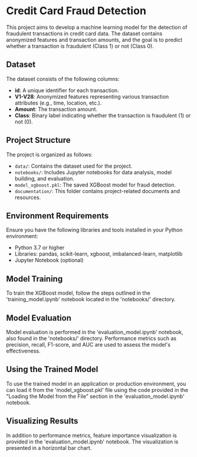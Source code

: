 # Credit Card Fraud Detection

This project aims to develop a machine learning model for the detection of fraudulent transactions in credit card data. The dataset contains anonymized features and transaction amounts, and the goal is to predict whether a transaction is fraudulent (Class 1) or not (Class 0).

## Dataset

The dataset consists of the following columns:

- **id**: A unique identifier for each transaction.
- **V1-V28**: Anonymized features representing various transaction attributes (e.g., time, location, etc.).
- **Amount**: The transaction amount.
- **Class**: Binary label indicating whether the transaction is fraudulent (1) or not (0).

## Project Structure

The project is organized as follows:

- `data/`: Contains the dataset used for the project.
- `notebooks/`: Includes Jupyter notebooks for data analysis, model building, and evaluation.
- `model_xgboost.pkl`: The saved XGBoost model for fraud detection.
- `documentation/`: This folder contains project-related documents and resources.

## Environment Requirements

Ensure you have the following libraries and tools installed in your Python environment:

- Python 3.7 or higher
- Libraries: pandas, scikit-learn, xgboost, imbalanced-learn, matplotlib
- Jupyter Notebook (optional)

## Model Training

To train the XGBoost model, follow the steps outlined in the 'training_model.ipynb' notebook located in the 'notebooks/' directory.

## Model Evaluation

Model evaluation is performed in the 'evaluation_model.ipynb' notebook, also found in the 'notebooks/' directory. Performance metrics such as precision, recall, F1-score, and AUC are used to assess the model's effectiveness.

## Using the Trained Model

To use the trained model in an application or production environment, you can load it from the 'model_xgboost.pkl' file using the code provided in the "Loading the Model from the File" section in the 'evaluation_model.ipynb' notebook.

## Visualizing Results

In addition to performance metrics, feature importance visualization is provided in the 'evaluation_model.ipynb' notebook. The visualization is presented in a horizontal bar chart.
